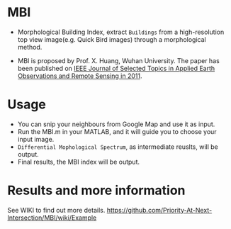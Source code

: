 # MBI
* Morphological Building Index, extract `Buildings` from a high-resolution top view image(e.g. Quick Bird images) through a morphological method. 

* MBI is proposed by Prof. X. Huang, Wuhan University. The paper has been published on [IEEE Journal of Selected Topics in Applied Earth Observations and Remote Sensing in 2011](https://ieeexplore.ieee.org/document/6056582). 

# Usage
* You can snip your neighbours from Google Map and use it as input. 
* Run the MBI.m in your MATLAB, and it will guide you to choose your input image.
* `Differential Mophological Spectrum`, as intermediate reuslts, will be output.
* Final results, the MBI index will be output.

# Results and more information
See WIKI to find out more details.   https://github.com/Priority-At-Next-Intersection/MBI/wiki/Example
